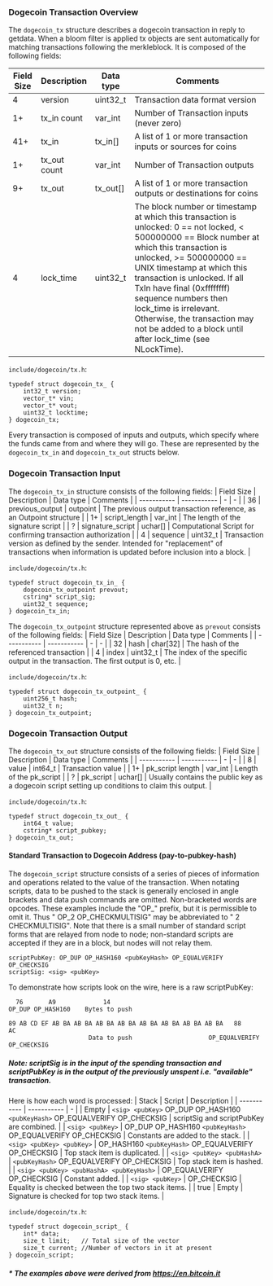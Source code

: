 
### Dogecoin Transaction Overview

The `dogecoin_tx` structure describes a dogecoin transaction in reply to getdata. When a bloom filter is applied tx objects are sent automatically for matching transactions following the merkleblock. It is composed of the following fields:

| Field Size      | Description | Data type | Comments |
| ----------- | ----------- | - | - |
| 4      | version       | uint32_t | Transaction data format version |
| 1+      | tx_in count       | var_int | Number of Transaction inputs (never zero) |
| 41+   | tx_in        | tx_in[] | A list of 1 or more transaction inputs or sources for coins |
| 1+      | tx_out count | var_int | Number of Transaction outputs |
| 9+   | tx_out        | tx_out[] | A list of 1 or more transaction outputs or destinations for coins |
| 4   | lock_time        | uint32_t | The block number or timestamp at which this transaction is unlocked: 0 == not locked, < 500000000 == Block number at which this transaction is unlocked, >= 500000000 == UNIX timestamp at which this transaction is unlocked. If all TxIn have final (0xffffffff) sequence numbers then lock_time is irrelevant. Otherwise, the transaction may not be added to a block until after lock_time (see NLockTime). |

`include/dogecoin/tx.h`:
```
typedef struct dogecoin_tx_ {
    int32_t version;
    vector_t* vin;
    vector_t* vout;
    uint32_t locktime;
} dogecoin_tx;
```

Every transaction is composed of inputs and outputs, which specify where the funds came from and where they will go. These are represented by the `dogecoin_tx_in` and `dogecoin_tx_out` structs below.

### Dogecoin Transaction Input
The `dogecoin_tx_in` structure consists of the following fields:
| Field Size      | Description | Data type | Comments |
| ----------- | ----------- | - | - |
| 36 | previous_output | outpoint | The previous output transaction reference, as an Outpoint structure |
| 1+ | script_length | var_int | The length of the signature script |
| ? | signature_script | uchar[] | Computational Script for confirming transaction authorization |
| 4 | sequence | uint32_t | Transaction version as defined by the sender. Intended for "replacement" of transactions when information is updated before inclusion into a block. |

`include/dogecoin/tx.h`:
```
typedef struct dogecoin_tx_in_ {
    dogecoin_tx_outpoint prevout;
    cstring* script_sig;
    uint32_t sequence;
} dogecoin_tx_in;
```

The `dogecoin_tx_outpoint` structure represented above as `prevout` consists of the following fields:
| Field Size      | Description | Data type | Comments |
| ----------- | ----------- | - | - |
| 32 | hash | char[32] | The hash of the referenced transaction |
| 4 | index | uint32_t | The index of the specific output in the transaction. The first output is 0, etc. |

`include/dogecoin/tx.h`:
```
typedef struct dogecoin_tx_outpoint_ {
    uint256_t hash;
    uint32_t n;
} dogecoin_tx_outpoint;
```

### Dogecoin Transaction Output
The `dogecoin_tx_out` structure consists of the following fields:
| Field Size      | Description | Data type | Comments |
| ----------- | ----------- | - | - |
| 8 | value | int64_t | Transaction value |
| 1+ | pk_script length | var_int | Length of the pk_script |
| ? | pk_script | uchar[] | Usually contains the public key as a dogecoin script setting up conditions to claim this output. |

`include/dogecoin/tx.h`:
```
typedef struct dogecoin_tx_out_ {
    int64_t value;
    cstring* script_pubkey;
} dogecoin_tx_out;
```

#### Standard Transaction to Dogecoin Address (pay-to-pubkey-hash)
The `dogecoin_script` structure consists of a series of pieces of information and operations related to the value of the transaction. When notating scripts, data to be pushed to the stack is generally enclosed in angle brackets and data push commands are omitted. Non-bracketed words are opcodes. These examples include the "OP_" prefix, but it is permissible to omit it. Thus "<pubkey1> <pubkey2> OP_2 OP_CHECKMULTISIG" may be abbreviated to "<pubkey1> <pubkey2> 2 CHECKMULTISIG". Note that there is a small number of standard script forms that are relayed from node to node; non-standard scripts are accepted if they are in a block, but nodes will not relay them.
```
scriptPubKey: OP_DUP OP_HASH160 <pubKeyHash> OP_EQUALVERIFY OP_CHECKSIG
scriptSig: <sig> <pubKey>
```
To demonstrate how scripts look on the wire, here is a raw scriptPubKey:
```
  76       A9             14
OP_DUP OP_HASH160    Bytes to push

89 AB CD EF AB BA AB BA AB BA AB BA AB BA AB BA AB BA AB BA   88         AC
                      Data to push                     OP_EQUALVERIFY OP_CHECKSIG
```
##### **Note: scriptSig is in the input of the spending transaction and scriptPubKey is in the output of the previously unspent i.e. "available" transaction.**

Here is how each word is processed:
| Stack      | Script | Description |
| ----------- | ----------- | - |
| Empty | `<sig> <pubKey>` OP_DUP OP_HASH160 `<pubKeyHash>` OP_EQUALVERIFY OP_CHECKSIG | scriptSig and scriptPubKey are combined. |
| `<sig> <pubKey>` | OP_DUP OP_HASH160 `<pubKeyHash>` OP_EQUALVERIFY OP_CHECKSIG | Constants are added to the stack. |
| `<sig> <pubKey> <pubKey>` | OP_HASH160 `<pubKeyHash>` OP_EQUALVERIFY OP_CHECKSIG | Top stack item is duplicated. |
| `<sig> <pubKey> <pubHashA>` | `<pubKeyHash>` OP_EQUALVERIFY OP_CHECKSIG | Top stack item is hashed. |
| `<sig> <pubKey> <pubHashA> <pubKeyHash>` | OP_EQUALVERIFY OP_CHECKSIG | Constant added. |
| `<sig> <pubKey>` | OP_CHECKSIG | Equality is checked between the top two stack items. |
| true | Empty | Signature is checked for top two stack items. |

`include/dogecoin/tx.h`:
```
typedef struct dogecoin_script_ {
    int* data;
    size_t limit;   // Total size of the vector
    size_t current; //Number of vectors in it at present
} dogecoin_script;
```

##### * *The examples above were derived from https://en.bitcoin.it*
